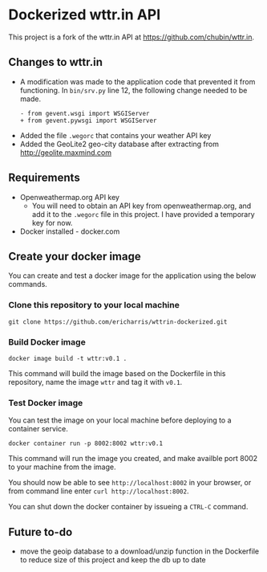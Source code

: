 # Dockerized wttr.in API

This project is a fork of the wttr.in API at https://github.com/chubin/wttr.in.

## Changes to wttr.in

- A modification was made to the application code that prevented it from functioning. In `bin/srv.py` line 12, the following change needed to be made.
    ```
    - from gevent.wsgi import WSGIServer
    + from gevent.pywsgi import WSGIServer
    ```
- Added the file `.wegorc` that contains your weather API key
- Added the GeoLite2 geo-city database after extracting from http://geolite.maxmind.com

## Requirements

- Openweathermap.org API key
    - You will need to obtain an API key from openweathermap.org, and add it to the `.wegorc` file in this project. I have provided a temporary key for now.
- Docker installed - docker.com

## Create your docker image

You can create and test a docker image for the application using the below commands.

### Clone this repository to your local machine

```
git clone https://github.com/ericharris/wttrin-dockerized.git
```

### Build Docker image

```
docker image build -t wttr:v0.1 .
```

This command will build the image based on the Dockerfile in this repository, name the image `wttr` and tag it with `v0.1`.

### Test Docker image
You can test the image on your local machine before deploying to a container service.

```
docker container run -p 8002:8002 wttr:v0.1
```

This command will run the image you created, and make availble port 8002 to your machine from the image.

You should now be able to see `http://localhost:8002` in your browser, or from command line enter `curl http://localhost:8002`.

You can shut down the docker container by issueing a `CTRL-C` command.

## Future to-do
* move the geoip database to a download/unzip function in the Dockerfile to reduce size of this project and keep the db up to date
